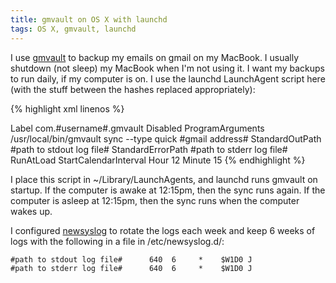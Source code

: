 ```yaml
---
title: gmvault on OS X with launchd
tags: OS X, gmvault, launchd
---
```


I use [gmvault](http://gmvault.org/) to backup my emails on gmail on my MacBook. I usually shutdown (not sleep) my MacBook when I'm not using it. I want my backups to run daily, if my computer is on. I use the launchd LaunchAgent script here (with the stuff between the hashes replaced appropriately):

{% highlight xml linenos %}
<?xml version="1.0" encoding="UTF-8"?>
<!DOCTYPE plist PUBLIC "-//Apple Computer//DTD PLIST 1.0//EN" "http://www.apple.com/DTDs/PropertyList-1.0.dtd">
<plist version="1.0">
<dict>
    <key>Label</key>
        <string>com.#username#.gmvault</string>
    <key>Disabled</key>
        <false/>
    <key>ProgramArguments</key>
    <array>
        <string>/usr/local/bin/gmvault</string>
        <string>sync</string>
        <string>--type</string>
        <string>quick</string>
        <string>#gmail address#</string>
    </array>
    <key>StandardOutPath</key>
        <string>#path to stdout log file#</string>
    <key>StandardErrorPath</key>
        <string>#path to stderr log file#</string>
    <key>RunAtLoad</key>
        <true/>
    <key>StartCalendarInterval</key>
        <dict>
            <key>Hour</key>
                <integer>12</integer>
            <key>Minute</key>
                <integer>15</integer>
        </dict>
</dict>
</plist>
{% endhighlight %}

I place this script in ~/Library/LaunchAgents, and launchd runs gmvault on startup. If the computer is awake at 12:15pm, then the sync runs again. If the computer is asleep at 12:15pm, then the sync runs when the computer wakes up.

I configured [newsyslog](https://developer.apple.com/library/mac/#documentation/Darwin/Reference/Manpages/man5/newsyslog.conf.5.html) to rotate the logs each week and keep 6 weeks of logs with the following in a file in /etc/newsyslog.d/:

    #path to stdout log file#      640  6     *    $W1D0 J
    #path to stderr log file#      640  6     *    $W1D0 J
